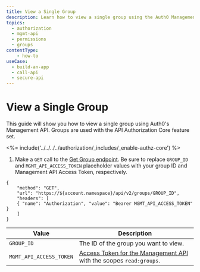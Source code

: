 ```yaml
---
title: View a Single Group
description: Learn how to view a single group using the Auth0 Management API. For use with Auth0's API Authorization Core feature set.
topics:
  - authorization
  - mgmt-api
  - permissions
  - groups
contentType: 
    - how-to
useCase:
  - build-an-app
  - call-api
  - secure-api
---
```

# View a Single Group

This guide will show you how to view a single group using Auth0's Management API. Groups are used with the API Authorization Core feature set.

<%= include('../../../../authorization/_includes/_enable-authz-core') %>

1. Make a `GET` call to the [Get Group endpoint](/api/management/v2#!/groups/get_group). Be sure to replace `GROUP_ID` and `MGMT_API_ACCESS_TOKEN` placeholder values with your group ID and Management API Access Token, respectively.

```har
{
	"method": "GET",
	"url": "https://${account.namespace}/api/v2/groups/GROUP_ID",
	"headers": [
   	{ "name": "Authorization", "value": "Bearer MGMT_API_ACCESS_TOKEN" }
	]
}
```

| **Value** | **Description** |
| - | - |
| `GROUP_ID` | Τhe ID of the group you want to view. |
| `MGMT_API_ACCESS_TOKEN` | [Access Token for the Management API](/api/management/v2/tokens) with the scopes `read:groups`. |